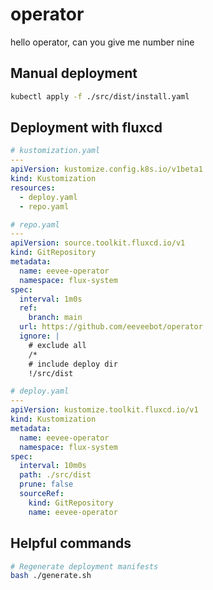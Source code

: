 # operator

hello operator, can you give me number nine

## Manual deployment

```bash
kubectl apply -f ./src/dist/install.yaml
```

## Deployment with fluxcd

```yaml
# kustomization.yaml
---
apiVersion: kustomize.config.k8s.io/v1beta1
kind: Kustomization
resources:
  - deploy.yaml
  - repo.yaml

# repo.yaml
---
apiVersion: source.toolkit.fluxcd.io/v1
kind: GitRepository
metadata:
  name: eevee-operator
  namespace: flux-system
spec:
  interval: 1m0s
  ref:
    branch: main
  url: https://github.com/eeveebot/operator
  ignore: |
    # exclude all
    /*
    # include deploy dir
    !/src/dist

# deploy.yaml
---
apiVersion: kustomize.toolkit.fluxcd.io/v1
kind: Kustomization
metadata:
  name: eevee-operator
  namespace: flux-system
spec:
  interval: 10m0s
  path: ./src/dist
  prune: false
  sourceRef:
    kind: GitRepository
    name: eevee-operator

```

## Helpful commands

```bash
# Regenerate deployment manifests
bash ./generate.sh
```

